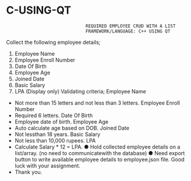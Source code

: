 # C-USING-QT
                                  REQUIRED EMPLOYEE CRUD WITH A LIST
                                  FRAMEWORK/LANGUAGE: C++ USING QT
Collect the following employee details;
1. Employee Name
2. Employee Enroll Number
3. Date Of Birth
4. Employee Age
5. Joined Date
6. Basic Salary
7. LPA (Display only)
Validating criteria;
Employee Name
- Not more than 15 letters and not less than 3 letters.
Employee Enroll Number
- Required 6 letters.
Date Of Birth
- Employee date of birth.
Employee Age
- Auto calculate age based on DOB.
Joined Date
- Not lessthan 18 years.
Basic Salary
- Not less than 10,000 rupees.
LPA
- Calculate Salary * 12 = LPA.
● Hold collected employee details on a list/array. (no need to communicatewith the 
database)
● Need export button to write available employee details to employee.json file.
Good luck with your assignment.
- Thank you.
